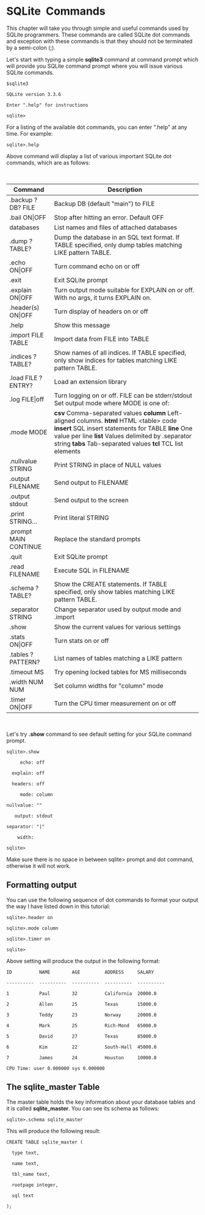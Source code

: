 **SQLite  Commands**
====================

This chapter will take you through simple and useful commands used by SQLite
programmers. These commands are called SQLite dot commands and exception with
these commands is that they should not be terminated by a semi-colon (;).

Let's start with typing a simple **sqlite3** command at command prompt which
will provide you SQLite command prompt where you will issue various SQLite
commands.

~~~~~~~~~~~~~~~~~~~~~~~~~~~~~~~~~~~~~~~~~~~~~~~~~~~~~~~~~~~~~~~~~~~~~~~~~~~~~~~~
$sqlite3

SQLite version 3.3.6

Enter ".help" for instructions

sqlite>
~~~~~~~~~~~~~~~~~~~~~~~~~~~~~~~~~~~~~~~~~~~~~~~~~~~~~~~~~~~~~~~~~~~~~~~~~~~~~~~~

For a listing of the available dot commands, you can enter ".help" at any time.
For example:

~~~~~~~~~~~~~~~~~~~~~~~~~~~~~~~~~~~~~~~~~~~~~~~~~~~~~~~~~~~~~~~~~~~~~~~~~~~~~~~~
sqlite>.help
~~~~~~~~~~~~~~~~~~~~~~~~~~~~~~~~~~~~~~~~~~~~~~~~~~~~~~~~~~~~~~~~~~~~~~~~~~~~~~~~

Above command will display a list of various important SQLite dot commands,
which are as follows:

 

| **Command**           | **Description**                                                                                                                                                                                                                                                                                                                                                                                                                                                                                                                                                                                                                                                                                                                                                             |
|-----------------------|-----------------------------------------------------------------------------------------------------------------------------------------------------------------------------------------------------------------------------------------------------------------------------------------------------------------------------------------------------------------------------------------------------------------------------------------------------------------------------------------------------------------------------------------------------------------------------------------------------------------------------------------------------------------------------------------------------------------------------------------------------------------------------|
| .backup ?DB? FILE     | Backup DB (default "main") to FILE                                                                                                                                                                                                                                                                                                                                                                                                                                                                                                                                                                                                                                                                                                                                          |
| .bail ON\|OFF         | Stop after hitting an error. Default OFF                                                                                                                                                                                                                                                                                                                                                                                                                                                                                                                                                                                                                                                                                                                                    |
| databases             | List names and files of attached databases                                                                                                                                                                                                                                                                                                                                                                                                                                                                                                                                                                                                                                                                                                                                  |
| .dump ?TABLE?         | Dump the database in an SQL text format. If TABLE specified, only dump tables matching LIKE pattern TABLE.                                                                                                                                                                                                                                                                                                                                                                                                                                                                                                                                                                                                                                                                  |
| .echo ON\|OFF         | Turn command echo on or off                                                                                                                                                                                                                                                                                                                                                                                                                                                                                                                                                                                                                                                                                                                                                 |
| .exit                 | Exit SQLite prompt                                                                                                                                                                                                                                                                                                                                                                                                                                                                                                                                                                                                                                                                                                                                                          |
| .explain ON\|OFF      | Turn output mode suitable for EXPLAIN on or off. With no args, it turns EXPLAIN on.                                                                                                                                                                                                                                                                                                                                                                                                                                                                                                                                                                                                                                                                                         |
| .header(s) ON\|OFF    | Turn display of headers on or off                                                                                                                                                                                                                                                                                                                                                                                                                                                                                                                                                                                                                                                                                                                                           |
| .help                 | Show this message                                                                                                                                                                                                                                                                                                                                                                                                                                                                                                                                                                                                                                                                                                                                                           |
| .import FILE TABLE    | Import data from FILE into TABLE                                                                                                                                                                                                                                                                                                                                                                                                                                                                                                                                                                                                                                                                                                                                            |
| .indices ?TABLE?      | Show names of all indices. If TABLE specified, only show indices for tables matching LIKE pattern TABLE.                                                                                                                                                                                                                                                                                                                                                                                                                                                                                                                                                                                                                                                                    |
| .load FILE ?ENTRY?    | Load an extension library                                                                                                                                                                                                                                                                                                                                                                                                                                                                                                                                                                                                                                                                                                                                                   |
| .log FILE\|off        | Turn logging on or off. FILE can be stderr/stdout                 Set output mode where MODE is one of:                                                                                                                                                                                                                                                                                                                                                                                                                                                                                                                                                                                                                                                                     |
| .mode MODE            | **csv** Comma-separated values                                                                                         **column** Left-aligned columns.                                                                                        **html** HTML \<table\> code                                                                                     **insert** SQL insert statements for TABLE                                                                                      **line** One value per line                                                          **list** Values delimited by .separator string                               **tabs** Tab-separated values                                                   **tcl** TCL list elements |
| .nullvalue STRING     | Print STRING in place of NULL values                                                                                                                                                                                                                                                                                                                                                                                                                                                                                                                                                                                                                                                                                                                                        |
| .output FILENAME      | Send output to FILENAME                                                                                                                                                                                                                                                                                                                                                                                                                                                                                                                                                                                                                                                                                                                                                     |
| .output stdout        | Send output to the screen                                                                                                                                                                                                                                                                                                                                                                                                                                                                                                                                                                                                                                                                                                                                                   |
| .print STRING...      | Print literal STRING                                                                                                                                                                                                                                                                                                                                                                                                                                                                                                                                                                                                                                                                                                                                                        |
| .prompt MAIN CONTINUE | Replace the standard prompts                                                                                                                                                                                                                                                                                                                                                                                                                                                                                                                                                                                                                                                                                                                                                |
| .quit                 | Exit SQLite prompt                                                                                                                                                                                                                                                                                                                                                                                                                                                                                                                                                                                                                                                                                                                                                          |
| .read FILENAME        | Execute SQL in FILENAME                                                                                                                                                                                                                                                                                                                                                                                                                                                                                                                                                                                                                                                                                                                                                     |
| .schema ?TABLE?       | Show the CREATE statements. If TABLE specified, only show tables matching LIKE pattern TABLE.                                                                                                                                                                                                                                                                                                                                                                                                                                                                                                                                                                                                                                                                               |
| .separator STRING     | Change separator used by output mode and .import                                                                                                                                                                                                                                                                                                                                                                                                                                                                                                                                                                                                                                                                                                                            |
| .show                 | Show the current values for various settings                                                                                                                                                                                                                                                                                                                                                                                                                                                                                                                                                                                                                                                                                                                                |
| .stats ON\|OFF        | Turn stats on or off                                                                                                                                                                                                                                                                                                                                                                                                                                                                                                                                                                                                                                                                                                                                                        |
| .tables ?PATTERN?     | List names of tables matching a LIKE pattern                                                                                                                                                                                                                                                                                                                                                                                                                                                                                                                                                                                                                                                                                                                                |
| .timeout MS           | Try opening locked tables for MS milliseconds                                                                                                                                                                                                                                                                                                                                                                                                                                                                                                                                                                                                                                                                                                                               |
| .width NUM NUM        | Set column widths for "column" mode                                                                                                                                                                                                                                                                                                                                                                                                                                                                                                                                                                                                                                                                                                                                         |
| .timer ON\|OFF        | Turn the CPU timer measurement on or off                                                                                                                                                                                                                                                                                                                                                                                                                                                                                                                                                                                                                                                                                                                                    |

 

Let's try **.show** command to see default setting for your SQLite command
prompt.

~~~~~~~~~~~~~~~~~~~~~~~~~~~~~~~~~~~~~~~~~~~~~~~~~~~~~~~~~~~~~~~~~~~~~~~~~~~~~~~~
sqlite>.show

     echo: off

  explain: off

  headers: off

     mode: column

nullvalue: ""

   output: stdout

separator: "|"

    width:

sqlite>
~~~~~~~~~~~~~~~~~~~~~~~~~~~~~~~~~~~~~~~~~~~~~~~~~~~~~~~~~~~~~~~~~~~~~~~~~~~~~~~~

Make sure there is no space in between sqlite\> prompt and dot command,
otherwise it will not work.

**Formatting output**
---------------------

You can use the following sequence of dot commands to format your output the way
I have listed down in this tutorial:

~~~~~~~~~~~~~~~~~~~~~~~~~~~~~~~~~~~~~~~~~~~~~~~~~~~~~~~~~~~~~~~~~~~~~~~~~~~~~~~~
sqlite>.header on

sqlite>.mode column

sqlite>.timer on

sqlite>
~~~~~~~~~~~~~~~~~~~~~~~~~~~~~~~~~~~~~~~~~~~~~~~~~~~~~~~~~~~~~~~~~~~~~~~~~~~~~~~~

Above setting will produce the output in the following format:

~~~~~~~~~~~~~~~~~~~~~~~~~~~~~~~~~~~~~~~~~~~~~~~~~~~~~~~~~~~~~~~~~~~~~~~~~~~~~~~~
ID          NAME        AGE         ADDRESS     SALARY

----------  ----------  ----------  ----------  ----------

1           Paul        32          California  20000.0

2           Allen       25          Texas       15000.0

3           Teddy       23          Norway      20000.0

4           Mark        25          Rich-Mond   65000.0

5           David       27          Texas       85000.0

6           Kim         22          South-Hall  45000.0

7           James       24          Houston     10000.0

CPU Time: user 0.000000 sys 0.000000
~~~~~~~~~~~~~~~~~~~~~~~~~~~~~~~~~~~~~~~~~~~~~~~~~~~~~~~~~~~~~~~~~~~~~~~~~~~~~~~~

**The sqlite_master Table**
---------------------------

The master table holds the key information about your database tables and it is
called **sqlite_master**. You can see its schema as follows:

~~~~~~~~~~~~~~~~~~~~~~~~~~~~~~~~~~~~~~~~~~~~~~~~~~~~~~~~~~~~~~~~~~~~~~~~~~~~~~~~
sqlite>.schema sqlite_master
~~~~~~~~~~~~~~~~~~~~~~~~~~~~~~~~~~~~~~~~~~~~~~~~~~~~~~~~~~~~~~~~~~~~~~~~~~~~~~~~

This will produce the following result:

~~~~~~~~~~~~~~~~~~~~~~~~~~~~~~~~~~~~~~~~~~~~~~~~~~~~~~~~~~~~~~~~~~~~~~~~~~~~~~~~
CREATE TABLE sqlite_master (

  type text,

  name text,

  tbl_name text,

  rootpage integer,

  sql text

);
~~~~~~~~~~~~~~~~~~~~~~~~~~~~~~~~~~~~~~~~~~~~~~~~~~~~~~~~~~~~~~~~~~~~~~~~~~~~~~~~
